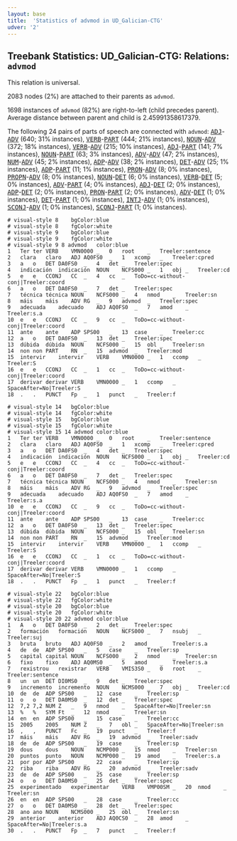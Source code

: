```yaml
---
layout: base
title:  'Statistics of advmod in UD_Galician-CTG'
udver: '2'
---
```


## Treebank Statistics: UD_Galician-CTG: Relations: `advmod`

This relation is universal.

2083 nodes (2%) are attached to their parents as `advmod`.

1698 instances of `advmod` (82%) are right-to-left (child precedes parent).
Average distance between parent and child is 2.45991358617379.

The following 24 pairs of parts of speech are connected with `advmod`: <tt><a href="gl_ctg-pos-ADJ.html">ADJ</a></tt>-<tt><a href="gl_ctg-pos-ADV.html">ADV</a></tt> (640; 31% instances), <tt><a href="gl_ctg-pos-VERB.html">VERB</a></tt>-<tt><a href="gl_ctg-pos-PART.html">PART</a></tt> (444; 21% instances), <tt><a href="gl_ctg-pos-NOUN.html">NOUN</a></tt>-<tt><a href="gl_ctg-pos-ADV.html">ADV</a></tt> (372; 18% instances), <tt><a href="gl_ctg-pos-VERB.html">VERB</a></tt>-<tt><a href="gl_ctg-pos-ADV.html">ADV</a></tt> (215; 10% instances), <tt><a href="gl_ctg-pos-ADJ.html">ADJ</a></tt>-<tt><a href="gl_ctg-pos-PART.html">PART</a></tt> (141; 7% instances), <tt><a href="gl_ctg-pos-NOUN.html">NOUN</a></tt>-<tt><a href="gl_ctg-pos-PART.html">PART</a></tt> (63; 3% instances), <tt><a href="gl_ctg-pos-ADV.html">ADV</a></tt>-<tt><a href="gl_ctg-pos-ADV.html">ADV</a></tt> (47; 2% instances), <tt><a href="gl_ctg-pos-NUM.html">NUM</a></tt>-<tt><a href="gl_ctg-pos-ADV.html">ADV</a></tt> (45; 2% instances), <tt><a href="gl_ctg-pos-ADP.html">ADP</a></tt>-<tt><a href="gl_ctg-pos-ADV.html">ADV</a></tt> (38; 2% instances), <tt><a href="gl_ctg-pos-DET.html">DET</a></tt>-<tt><a href="gl_ctg-pos-ADV.html">ADV</a></tt> (25; 1% instances), <tt><a href="gl_ctg-pos-ADP.html">ADP</a></tt>-<tt><a href="gl_ctg-pos-PART.html">PART</a></tt> (11; 1% instances), <tt><a href="gl_ctg-pos-PRON.html">PRON</a></tt>-<tt><a href="gl_ctg-pos-ADV.html">ADV</a></tt> (8; 0% instances), <tt><a href="gl_ctg-pos-PROPN.html">PROPN</a></tt>-<tt><a href="gl_ctg-pos-ADV.html">ADV</a></tt> (8; 0% instances), <tt><a href="gl_ctg-pos-NOUN.html">NOUN</a></tt>-<tt><a href="gl_ctg-pos-DET.html">DET</a></tt> (6; 0% instances), <tt><a href="gl_ctg-pos-VERB.html">VERB</a></tt>-<tt><a href="gl_ctg-pos-DET.html">DET</a></tt> (5; 0% instances), <tt><a href="gl_ctg-pos-ADV.html">ADV</a></tt>-<tt><a href="gl_ctg-pos-PART.html">PART</a></tt> (4; 0% instances), <tt><a href="gl_ctg-pos-ADJ.html">ADJ</a></tt>-<tt><a href="gl_ctg-pos-DET.html">DET</a></tt> (2; 0% instances), <tt><a href="gl_ctg-pos-ADP.html">ADP</a></tt>-<tt><a href="gl_ctg-pos-DET.html">DET</a></tt> (2; 0% instances), <tt><a href="gl_ctg-pos-PRON.html">PRON</a></tt>-<tt><a href="gl_ctg-pos-PART.html">PART</a></tt> (2; 0% instances), <tt><a href="gl_ctg-pos-ADV.html">ADV</a></tt>-<tt><a href="gl_ctg-pos-DET.html">DET</a></tt> (1; 0% instances), <tt><a href="gl_ctg-pos-DET.html">DET</a></tt>-<tt><a href="gl_ctg-pos-PART.html">PART</a></tt> (1; 0% instances), <tt><a href="gl_ctg-pos-INTJ.html">INTJ</a></tt>-<tt><a href="gl_ctg-pos-ADV.html">ADV</a></tt> (1; 0% instances), <tt><a href="gl_ctg-pos-SCONJ.html">SCONJ</a></tt>-<tt><a href="gl_ctg-pos-ADV.html">ADV</a></tt> (1; 0% instances), <tt><a href="gl_ctg-pos-SCONJ.html">SCONJ</a></tt>-<tt><a href="gl_ctg-pos-PART.html">PART</a></tt> (1; 0% instances).


~~~ conllu
# visual-style 8	bgColor:blue
# visual-style 8	fgColor:white
# visual-style 9	bgColor:blue
# visual-style 9	fgColor:white
# visual-style 9 8 advmod	color:blue
1	Ter	ter	VERB	VMN0000	_	0	root	_	Treeler:sentence
2	clara	claro	ADJ	AQ0FS0	_	1	xcomp	_	Treeler:cpred
3	a	o	DET	DA0FS0	_	4	det	_	Treeler:spec
4	indicación	indicación	NOUN	NCFS000	_	1	obj	_	Treeler:cd
5	e	e	CCONJ	CC	_	4	cc	_	ToDo=cc-without-conj|Treeler:coord
6	a	o	DET	DA0FS0	_	7	det	_	Treeler:spec
7	técnica	técnica	NOUN	NCFS000	_	4	nmod	_	Treeler:sn
8	máis	máis	ADV	RG	_	9	advmod	_	Treeler:spec
9	adecuada	adecuado	ADJ	AQ0FS0	_	7	amod	_	Treeler:s.a
10	e	e	CCONJ	CC	_	9	cc	_	ToDo=cc-without-conj|Treeler:coord
11	ante	ante	ADP	SPS00	_	13	case	_	Treeler:cc
12	a	o	DET	DA0FS0	_	13	det	_	Treeler:spec
13	dúbida	dúbida	NOUN	NCFS000	_	15	obl	_	Treeler:sn
14	non	non	PART	RN	_	15	advmod	_	Treeler:mod
15	intervir	intervir	VERB	VMN0000	_	1	ccomp	_	Treeler:S
16	e	e	CCONJ	CC	_	1	cc	_	ToDo=cc-without-conj|Treeler:coord
17	derivar	derivar	VERB	VMN0000	_	1	ccomp	_	SpaceAfter=No|Treeler:S
18	.	.	PUNCT	Fp	_	1	punct	_	Treeler:f

~~~


~~~ conllu
# visual-style 14	bgColor:blue
# visual-style 14	fgColor:white
# visual-style 15	bgColor:blue
# visual-style 15	fgColor:white
# visual-style 15 14 advmod	color:blue
1	Ter	ter	VERB	VMN0000	_	0	root	_	Treeler:sentence
2	clara	claro	ADJ	AQ0FS0	_	1	xcomp	_	Treeler:cpred
3	a	o	DET	DA0FS0	_	4	det	_	Treeler:spec
4	indicación	indicación	NOUN	NCFS000	_	1	obj	_	Treeler:cd
5	e	e	CCONJ	CC	_	4	cc	_	ToDo=cc-without-conj|Treeler:coord
6	a	o	DET	DA0FS0	_	7	det	_	Treeler:spec
7	técnica	técnica	NOUN	NCFS000	_	4	nmod	_	Treeler:sn
8	máis	máis	ADV	RG	_	9	advmod	_	Treeler:spec
9	adecuada	adecuado	ADJ	AQ0FS0	_	7	amod	_	Treeler:s.a
10	e	e	CCONJ	CC	_	9	cc	_	ToDo=cc-without-conj|Treeler:coord
11	ante	ante	ADP	SPS00	_	13	case	_	Treeler:cc
12	a	o	DET	DA0FS0	_	13	det	_	Treeler:spec
13	dúbida	dúbida	NOUN	NCFS000	_	15	obl	_	Treeler:sn
14	non	non	PART	RN	_	15	advmod	_	Treeler:mod
15	intervir	intervir	VERB	VMN0000	_	1	ccomp	_	Treeler:S
16	e	e	CCONJ	CC	_	1	cc	_	ToDo=cc-without-conj|Treeler:coord
17	derivar	derivar	VERB	VMN0000	_	1	ccomp	_	SpaceAfter=No|Treeler:S
18	.	.	PUNCT	Fp	_	1	punct	_	Treeler:f

~~~


~~~ conllu
# visual-style 22	bgColor:blue
# visual-style 22	fgColor:white
# visual-style 20	bgColor:blue
# visual-style 20	fgColor:white
# visual-style 20 22 advmod	color:blue
1	A	o	DET	DA0FS0	_	2	det	_	Treeler:spec
2	formación	formación	NOUN	NCFS000	_	7	nsubj	_	Treeler:suj
3	bruta	bruto	ADJ	AQ0FS0	_	2	amod	_	Treeler:s.a
4	de	de	ADP	SPS00	_	5	case	_	Treeler:sp
5	capital	capital	NOUN	NCFS000	_	2	nmod	_	Treeler:sn
6	fixo	fixo	ADJ	AQ0MS0	_	5	amod	_	Treeler:s.a
7	rexistrou	rexistrar	VERB	VMIS3S0	_	0	root	_	Treeler:sentence
8	un	un	DET	DI0MS0	_	9	det	_	Treeler:spec
9	incremento	incremento	NOUN	NCMS000	_	7	obj	_	Treeler:cd
10	de	de	ADP	SPS00	_	12	case	_	Treeler:sp
11	o	o	DET	DA0MS0	_	12	det	_	Treeler:spec
12	7,2	7,2	NUM	Z	_	9	nmod	_	SpaceAfter=No|Treeler:sn
13	%	%	SYM	Ft	_	12	nmod	_	Treeler:sn
14	en	en	ADP	SPS00	_	15	case	_	Treeler:cc
15	2005	2005	NUM	Z	_	7	obl	_	SpaceAfter=No|Treeler:sn
16	,	,	PUNCT	Fc	_	19	punct	_	Treeler:f
17	máis	máis	ADV	RG	_	19	advmod	_	Treeler:sadv
18	de	de	ADP	SPS00	_	19	case	_	Treeler:sp
19	dous	dous	NOUN	NCMP000	_	15	nmod	_	Treeler:sn
20	puntos	punto	NOUN	NCMP000	_	19	amod	_	Treeler:s.a
21	por	por	ADP	SPS00	_	22	case	_	Treeler:sp
22	riba	riba	ADV	RG	_	20	advmod	_	Treeler:sadv
23	de	de	ADP	SPS00	_	25	case	_	Treeler:sp
24	o	o	DET	DA0MS0	_	25	det	_	Treeler:spec
25	experimentado	experimentar	VERB	VMP00SM	_	20	nmod	_	Treeler:sn
26	en	en	ADP	SPS00	_	28	case	_	Treeler:cc
27	o	o	DET	DA0MS0	_	28	det	_	Treeler:spec
28	ano	ano	NOUN	NCMS000	_	25	obl	_	Treeler:sn
29	anterior	anterior	ADJ	AQ0CS0	_	28	amod	_	SpaceAfter=No|Treeler:s.a
30	.	.	PUNCT	Fp	_	7	punct	_	Treeler:f

~~~


